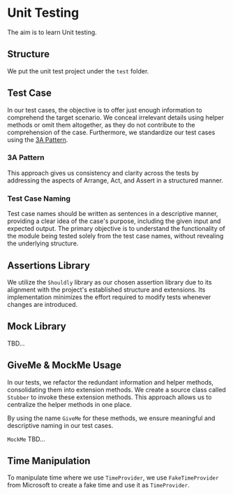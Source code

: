 # Unit Testing

The aim is to learn Unit testing.

## Structure

We put the unit test project under the `test` folder.

## Test Case

In our test cases, the objective is to offer just enough information to
comprehend the target scenario. We conceal irrelevant details using helper
methods or omit them altogether, as they do not contribute to the comprehension
of the case. Furthermore, we standardize our test cases using the
[3A Pattern](/README.md#3a-pattern).

### 3A Pattern

This approach gives us consistency and clarity across the tests by addressing
the aspects of Arrange, Act, and Assert in a structured manner.

### Test Case Naming

Test case names should be written as sentences in a descriptive manner,
providing a clear idea of the case's purpose, including the given input
and expected output. The primary objective is to understand the
functionality of the module being tested solely from the test case names,
without revealing the underlying structure.

## Assertions Library

We utilize the `Shouldly` library as our chosen assertion library due to its
alignment with the project's established structure and extensions. Its
implementation minimizes the effort required to modify tests whenever changes
are introduced.

## Mock Library

TBD...

## GiveMe & MockMe Usage

In our tests, we refactor the redundant information and helper methods,
consolidating them into extension methods. We create a source class called
`Stubber` to invoke these extension methods. This approach allows us to
centralize the helper methods in one place.

By using the name `GiveMe` for these methods, we ensure meaningful and
descriptive naming in our test cases.

`MockMe` TBD...

## Time Manipulation

To manipulate time where we use `TimeProvider`, we use `FakeTimeProvider` from
Microsoft to create a fake time and use it as `TimeProvider`.
